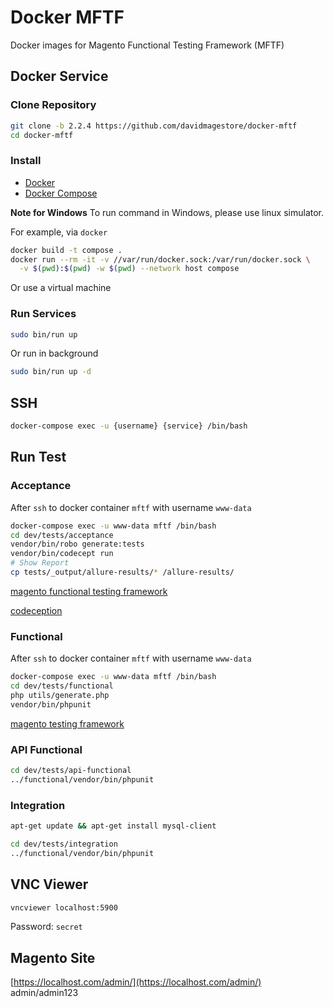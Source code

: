# Docker MFTF
Docker images for Magento Functional Testing Framework (MFTF)

## Docker Service
### Clone Repository
```sh
git clone -b 2.2.4 https://github.com/davidmagestore/docker-mftf
cd docker-mftf
```

### Install
- [Docker](https://docs.docker.com/install/)
- [Docker Compose](https://docs.docker.com/compose/install/)

**Note for Windows**
To run command in Windows, please use linux simulator.

For example, via `docker`
```sh
docker build -t compose .
docker run --rm -it -v //var/run/docker.sock:/var/run/docker.sock \
  -v $(pwd):$(pwd) -w $(pwd) --network host compose
```

Or use a virtual machine

### Run Services
```sh
sudo bin/run up
```

Or run in background
```sh
sudo bin/run up -d
```

## SSH
```sh
docker-compose exec -u {username} {service} /bin/bash
```

## Run Test
### Acceptance
After `ssh` to docker container `mftf` with username `www-data`
```sh
docker-compose exec -u www-data mftf /bin/bash
cd dev/tests/acceptance
vendor/bin/robo generate:tests
vendor/bin/codecept run
# Show Report
cp tests/_output/allure-results/* /allure-results/
```

[magento functional testing framework](https://devdocs.magento.com/mftf/2.2/introduction.html)

[codeception](https://codeception.com/docs/02-GettingStarted)

### Functional
After `ssh` to docker container `mftf` with username `www-data`
```sh
docker-compose exec -u www-data mftf /bin/bash
cd dev/tests/functional
php utils/generate.php
vendor/bin/phpunit
```

[magento testing framework](https://devdocs.magento.com/guides/v2.2/mtf/mtf_quickstart/mtf_quickstart_runtest.html)

### API Functional
```sh
cd dev/tests/api-functional
../functional/vendor/bin/phpunit
```

### Integration
```sh
apt-get update && apt-get install mysql-client

cd dev/tests/integration
../functional/vendor/bin/phpunit
```

## VNC Viewer
```sh
vncviewer localhost:5900
```
Password: `secret`

## Magento Site
[https://localhost.com/admin/](https://localhost.com/admin/)
admin/admin123
